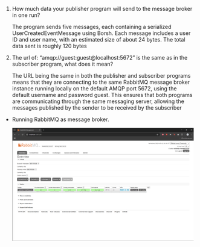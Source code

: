 1) How much data your publisher program will send to the message broker in one run?

    The program sends five messages, each containing a serialized UserCreatedEventMessage using Borsh. Each message includes a user ID and user name, with an estimated size of about 24 bytes. The total data sent is roughly 120 bytes

2) The url of: “amqp://guest:guest@localhost:5672” is the same as in the subscriber program, what does it mean?

    The URL being the same in both the publisher and subscriber programs means that they are connecting to the same RabbitMQ message broker instance running locally on the default AMQP port 5672, using the default username and password guest. This ensures that both programs are communicating through the same messaging server, allowing the messages published by the sender to be received by the subscriber

- Running RabbitMQ as message broker.

    ![alt text](img/image.png)